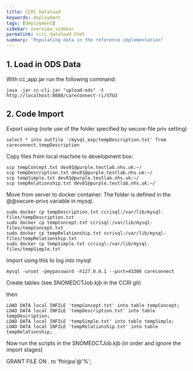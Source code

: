 ```yaml
---
title: CCRI Dataload
keywords: deployment
tags: [deployment]
sidebar: overview_sidebar
permalink: ccri_dataload.html
summary: "Populating data in the reference implementation"
---
```



## 1. Load in ODS Data  ##

With cc_app.jar run the following command:

```
java -jar cc-cli.jar "upload-ods" -t http://localhost:8080/careconnect-ri/STU3
```

## 2. Code Import ##

Export using (note use of the folder specified by secure-file priv setting)

```
select * into outfile '/mysql_exp/tempDescription.txt' from careconnect.tempDescription
```

Copy files from local machine to development box:

```
scp tempConcept.txt dev01@purple.testlab.nhs.uk:~/
scp tempDescription.txt dev01@purple.testlab.nhs.uk:~/
scp tempSimple.txt dev01@purple.testlab.nhs.uk:~/
scp tempRelationship.txt dev01@purple.testlab.nhs.uk:~/
```

Move from server to docker container. The folder is defined in the @@secure-privs variable in mysql.

```
sudo docker cp tempDescription.txt ccrisql:/var/lib/mysql-files/tempDescription.txt
sudo docker cp tempConcept.txt ccrisql:/var/lib/mysql-files/tempConcept.txt
sudo docker cp tempRelationship.txt ccrisql:/var/lib/mysql-files/tempRelationship.txt
sudo docker cp tempSimple.txt ccrisql:/var/lib/mysql-files/tempSimple.txt
```

Import using this to log into mysql

```
mysql -uroot -pmypassword -h127.0.0.1 --port=43306 careconnect
```

Create tables (see SNOMEDCTJob.kjb in the CCRI git)

then

```
LOAD DATA local INFILE 'tempConcept.txt' into table tempConcept;
LOAD DATA local INFILE 'tempDescription.txt' into table tempDescription;
LOAD DATA local INFILE 'tempSimple.txt' into table tempSimple;
LOAD DATA local INFILE 'tempRelationship.txt' into table tempRelationship;
```

Now run the scripts in the SNOMEDCTJob.kjb (in order and ignore the import stages)

GRANT FILE ON *.* to 'fhirjpa'@'%';
